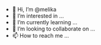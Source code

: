 - 👋 Hi, I’m @melika
- 👀 I’m interested in ...
- 🌱 I’m currently learning ...
- 💞️ I’m looking to collaborate on ...
- 📫 How to reach me ...

<!---
melikahu/melikahu is a ✨ special ✨ repository because its `README.md` (this file) appears on your GitHub profile.
You can click the Preview link to take a look at your changes.
--->
